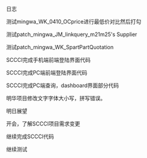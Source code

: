 日志

测试mingwa_WK_0410_OCprice进行最低价对比然后打勾

测试patch_mingwa_JM_linkquery_m21m25's
Supplier

测试patch_mingwa_WK_SpartPartQuotation

SCCCI完成手机端前端登陆界面代码

SCCCI完成PC端前端登陆界面代码

SCCCI完成PC端查询，dashboard界面部分代码

明华项目修改文字字体大小写，拼写错误。

明日展望

开会，了解SCCCI项目需求变更

继续完成SCCCI代码

继续测试
